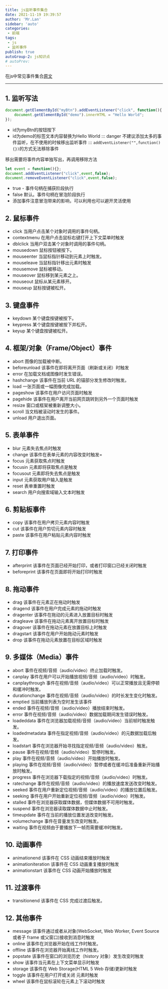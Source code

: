 ```yaml
---
title: js监听事件集合
date: 2021-11-19 19:39:57
author: 'Mr.Lan'
sidebar: 'auto'
categories: 
 - 前端
tags: 
 - js
 - 监听事件
publish: true
autoGroup-2: js知识点
# autoPrev:
---
```

在js中常见事件集合[原文](https://blog.csdn.net/vincentblog/article/details/50629091)
<!-- more -->
***

## **1. 监听写法**
``` js
document.getElementById("myBtn").addEventListener("click", function(){
	document.getElementById("demo").innerHTML = "Hello World";
});
```
- id为myBtn的按钮按下
- id为demo的标签文本内容替换为Hello World
::: danger
不建议添加太多的事件监听，在不使用的时候移出监听事件
:::
`addEventListener("",function(){})`的方式无法移除事件

移出需要将事件内容单独写出，再调用移除方法
``` js
let event = function(){};
document.addEventListener("click",event,false);
document.removeEventListener("click",event,false);
```
- true - 事件句柄在捕获阶段执行
- false 默认。事件句柄在冒泡阶段执行
- 添加事件注意冒泡带来的影响，可以利用也可以避开灵活使用

## **2. 鼠标事件**
- click 当用户点击某个对象时调用的事件句柄。
- contextmenu 在用户点击鼠标右键打开上下文菜单时触发
- dblclick 当用户双击某个对象时调用的事件句柄。
- mousedown 鼠标按钮被按下。
- mouseenter 当鼠标指针移动到元素上时触发。
- mouseleave 当鼠标指针移出元素时触发
- mousemove 鼠标被移动。
- mouseover 鼠标移到某元素之上。
- mouseout 鼠标从某元素移开。
- mouseup 鼠标按键被松开。

## **3. 键盘事件**
- keydown 某个键盘按键被按下。
- keypress 某个键盘按键被按下并松开。
- keyup 某个键盘按键被松开。

## **4. 框架/对象（Frame/Object）事件**
- abort 图像的加载被中断。
- beforeunload 该事件在即将离开页面（刷新或关闭）时触发
- error 在加载文档或图像时发生错误。
- hashchange 该事件在当前 URL 的锚部分发生修改时触发。
- load 一张页面或一幅图像完成加载。
- pageshow 该事件在用户访问页面时触发
- pagehide 该事件在用户离开当前网页跳转到另外一个页面时触发
- resize 窗口或框架被重新调整大小。
- scroll 当文档被滚动时发生的事件。
- unload 用户退出页面。

## **5. 表单事件**
- blur 元素失去焦点时触发
- change 该事件在表单元素的内容改变时触发=
- focus 元素获取焦点时触发
- focusin 元素即将获取焦点是触发
- focusout 元素即将失去焦点是触发
- input 元素获取用户输入是触发
- reset 表单重置时触发
- search 用户向搜索域输入文本时触发

## **6. 剪贴板事件**
- copy 该事件在用户拷贝元素内容时触发
- cut 该事件在用户剪切元素内容时触发
- paste 该事件在用户粘贴元素内容时触发

## **7. 打印事件**
- afterprint 该事件在页面已经开始打印，或者打印窗口已经关闭时触发
- beforeprint 该事件在页面即将开始打印时触发

## **8. 拖动事件**
- drag 该事件在元素正在拖动时触发
- dragend 该事件在用户完成元素的拖动时触发
- dragenter 该事件在拖动的元素进入放置目标时触发
- dragleave 该事件在拖动元素离开放置目标时触发
- dragover 该事件在拖动元素在放置目标上时触发
- dragstart 该事件在用户开始拖动元素时触发
- drop 该事件在拖动元素放置在目标区域时触发

## **9. 多媒体（Media）事件**
- abort 事件在视频/音频（audio/video）终止加载时触发。
- canplay 事件在用户可以开始播放视频/音频（audio/video）时触发。
- canplaythrough 事件在视频/音频（audio/video）可以正常播放且无需停顿和缓冲时触发。
- durationchange 事件在视频/音频（audio/video）的时长发生变化时触发。
- emptied 当前播放列表为空时发生该事件
- ended 事件在视频/音频（audio/video）播放结束时触发。
- error 事件在视频/音频（audio/video）数据加载期间发生错误时触发。
- loadeddata 事件在浏览器加载视频/音频（audio/video）当前帧时触发触发。
- loadedmetadata 事件在指定视频/音频（audio/video）的元数据加载后触发。
- loadstart 事件在浏览器开始寻找指定视频/音频（audio/video）触发。
- pause 事件在视频/音频（audio/video）暂停时触发。
- play 事件在视频/音频（audio/video）开始播放时触发。
- playing 事件在视频/音频（audio/video）暂停或者在缓冲后准备重新开始播放时触发。
- progress 事件在浏览器下载指定的视频/音频（audio/video）时触发。
- ratechange 事件在视频/音频（audio/video）的播放速度发送改变时触发。
- seeked 事件在用户重新定位视频/音频（audio/video）的播放位置后触发。
- seeking 事件在用户开始重新定位视频/音频（audio/video）时触发。
- stalled 事件在浏览器获取媒体数据，但媒体数据不可用时触发。
- suspend 事件在浏览器读取媒体数据中止时触发。
- timeupdate 事件在当前的播放位置发送改变时触发。
- volumechange 事件在音量发生改变时触发。
- waiting 事件在视频由于要播放下一帧而需要缓冲时触发。

## **10. 动画事件**
- animationend 该事件在 CSS 动画结束播放时触发
- animationiteration 该事件在 CSS 动画重复播放时触发
- animationstart 该事件在 CSS 动画开始播放时触发

## **11. 过渡事件**
- transitionend 该事件在 CSS 完成过渡后触发。

## **12. 其他事件**
- message 该事件通过或者从对象(WebSocket, Web Worker, Event Source 或者子 frame 或父窗口)接收到消息时触发
- online 该事件在浏览器开始在线工作时触发。
- offline 该事件在浏览器开始离线工作时触发。
- popstate 该事件在窗口的浏览历史（history 对象）发生改变时触发
- show 该事件当元素在上下文菜单显示时触发
- storage 该事件在 Web Storage(HTML 5 Web 存储)更新时触发
- toggle 该事件在用户打开或关闭 元素时触发
- wheel 该事件在鼠标滚轮在元素上下滚动时触发